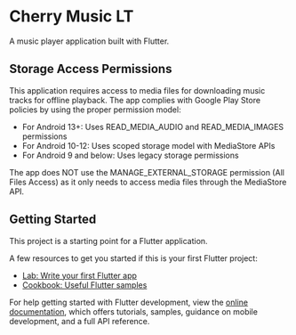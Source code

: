 # Cherry Music LT

A music player application built with Flutter.

## Storage Access Permissions

This application requires access to media files for downloading music tracks for offline playback. The app complies with Google Play Store policies by using the proper permission model:

- For Android 13+: Uses READ_MEDIA_AUDIO and READ_MEDIA_IMAGES permissions
- For Android 10-12: Uses scoped storage model with MediaStore APIs
- For Android 9 and below: Uses legacy storage permissions

The app does NOT use the MANAGE_EXTERNAL_STORAGE permission (All Files Access) as it only needs to access media files through the MediaStore API.

## Getting Started

This project is a starting point for a Flutter application.

A few resources to get you started if this is your first Flutter project:

- [Lab: Write your first Flutter app](https://docs.flutter.dev/get-started/codelab)
- [Cookbook: Useful Flutter samples](https://docs.flutter.dev/cookbook)

For help getting started with Flutter development, view the
[online documentation](https://docs.flutter.dev/), which offers tutorials,
samples, guidance on mobile development, and a full API reference.
